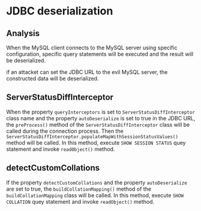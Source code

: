 # JDBC deserialization

## Analysis

When the MySQL client connects to the MySQL server using specific configuration, specific query statements will be executed and the result will be deserialized.

if an attacket can set the JDBC URL to the evil MySQL server, the constructed data will be deserialized.

## ServerStatusDiffInterceptor

When the property `queryInterceptors` is set to `ServerStatusDiffInterceptor` class name and the property `autoDeserialize` is set to true in the JDBC URL, the `preProcess()` method of the `ServerStatusDiffInterceptor` class will be called during the connection process. Then the `ServerStatusDiffInterceptor.populateMapWithSessionStatusValues()` method will be called. In this method, execute `SHOW SESSION STATUS` quey statement and invoke `readObject()` method.

## detectCustomCollations

If the property `detectCustomCollations` and the property `autoDeserialize` are set to true, the `buildCollationMapping()` method of the `buildCollationMapping` class will be called. In this method, execute `SHOW COLLATION` quey statement and invoke `readObject()` method.
